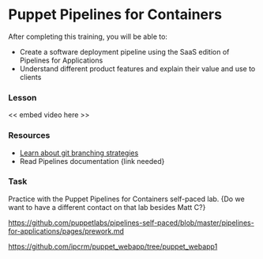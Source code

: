 # Puppet Pipelines for Containers

After completing this training, you will be able to:

* Create a software deployment pipeline using the SaaS edition of Pipelines for Applications
* Understand different product features and explain their value and use to clients

### Lesson

<< embed video here >>

### Resources
* [Learn about git branching strategies](https://www.atlassian.com/git/tutorials/using-branches)
* Read Pipelines documentation {link needed}

### Task 
Practice with the Puppet Pipelines for Containers self-paced lab. {Do we want to have a different contact on that lab besides Matt C?}


https://github.com/puppetlabs/pipelines-self-paced/blob/master/pipelines-for-applications/pages/prework.md


https://github.com/ipcrm/puppet_webapp/tree/puppet_webapp1
